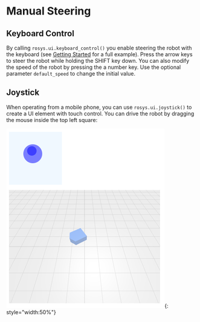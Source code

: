 # Manual Steering

## Keyboard Control

By calling `rosys.ui.keyboard_control()` you enable steering the robot with the keyboard (see [Getting Started](../getting_started.md) for a full example).
Press the arrow keys to steer the robot while holding the SHIFT key down.
You can also modify the speed of the robot by pressing the a number key.
Use the optional parameter `default_speed` to change the initial value.

## Joystick

When operating from a mobile phone, you can use `rosys.ui.joystick()` to create a UI element with touch control.
You can drive the robot by dragging the mouse inside the top left square:

![Joystick](joystick.png){: style="width:50%"}
